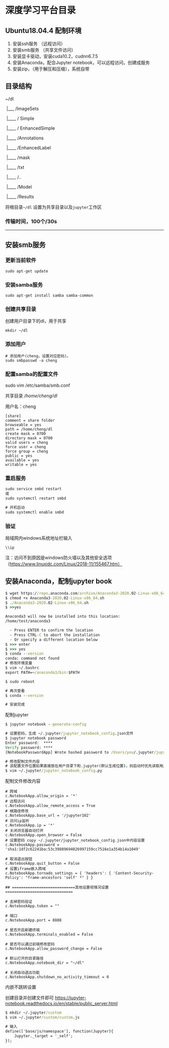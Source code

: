 # 深度学习平台目录

## Ubuntu18.04.4 配制环境

1. 安装ssh服务 （远程访问）
2. 安装smb服务 （共享文件访问）
3. 安装显卡驱动，安装cuda10.2，cudnn6.7.5
4. 安装Anaconda，配合Jupyter notebook，可以远程访问，创建成服务
5. 安装zip，（用于解压和压缩），系统自带

## 目录结构

~/dl

​	|___  /ImageSets

​			|____ / Simple

​			|____ / EnhancedSimple

​	|____ /Annotations

​			|____ /EnhancedLabel

​			|____ /mask

​			|____ /txt

​			|____ /..

​	|____ /Model

​	|____ /Results

将根目录`~/dl` 设置为共享目录以及`jupyter`工作区

### 传输时间，100个/30s

----

## 安装smb服务

### 更新当前软件

~~~
sudo apt-get update
~~~

### 安装samba服务

~~~
sudo apt-get install samba samba-common
~~~

### 创建共享目录

创建用户目录下的dl，用于共享

~~~
mkdir ~/dl
~~~

### 添加用户

~~~
# 添加用户(cheng，设置对应密码)。 
sudo smbpasswd -a cheng
~~~





### 配置samba的配置文件

sudo vim /etc/samba/smb.conf 

共享目录 */home/cheng/dl*

用户名：cheng

~~~
[share]
comment = share folder
browseable = yes
path = /home/cheng/dl
create mask = 0700
directory mask = 0700
valid users = cheng
force user = cheng
force group = cheng
public = yes
available = yes
writable = yes
~~~

### 重启服务

~~~cmd
sudo service smbd restart
或
sudo systemctl restart smbd

# 开机启动
sudo systemctl enable smbd
~~~

### 验证

局域网内windows系统地址栏输入

~~~
\\ip
~~~

注：访问不到原因是windows防火墙以及其他安全选项 （https://www.linuxidc.com/Linux/2018-11/155467.htm）

## 安装Anaconda，配制jupyter book

~~~ cmd
$ wget https://repo.anaconda.com/archive/Anaconda3-2020.02-Linux-x86_64.sh
$ chmod +x Anaconda3-2020.02-Linux-x86_64.sh
$ ./Anaconda3-2020.02-Linux-x86_64.sh
$ >>yes

Anaconda3 will now be installed into this location:
/home/test/anaconda3

  - Press ENTER to confirm the location
  - Press CTRL-C to abort the installation
  - Or specify a different location below
$ >>> enter
$ >>> yes
$ conda --version
conda: command not found
# 修改环境变量
$ vim ~/.bashrc
export PATH=~/anaconda3/bin:$PATH

$ sudo reboot

# 再次查看
$ conda --version

# 安装完成
~~~

配制jupyter 

~~~cmd
$ jupyter notebook --generate-config

# 设置密码，生成 ~/.jupyter/jupyter_notebook_config.json文件
$ jupyter notebook password
Enter password:  ****
Verify password: ****
[NotebookPasswordApp] Wrote hashed password to /Users/you/.jupyter/jupyter_notebook_config.json

# 修改配制文件内容
# 该配置文件位置如果直接放在用户目录下和.jupyter(默认生成位置)，则启动时优先读取用户目录下的
$ vim ~/.jupyter/jupyter_notebook_config.py
~~~

配制文件修改内容

~~~properties
# 跨域
c.NotebookApp.allow_origin = '*'
# 远程访问
c.NotebookApp.allow_remote_access = True
# 根路径修改
c.NotebookApp.base_url = '/jupyter102'
# 访问ip监听
c.NotebookApp.ip = '*'
# 关闭浏览器自动打开
c.NotebookApp.open_browser = False
# 设置密码 copy ~/.jupyter/jupyter_notebook_config.json中内容设置
c.NotebookApp.password = 'sha1:1df2c62241ba:53c39889694026997159cc7516e1a354b14a1049'

# 取消退出按钮
c.NotebookApp.quit_button = False
# 设置iframe嵌入跨域
c.NotebookApp.tornado_settings = { 'headers': { 'Content-Security-Policy': "frame-ancestors 'self' *" } }

## ============================其他设置视情况设置==============================

# 去掉密码验证
c.NotebookApp.token = ""

# 端口
c.NotebookApp.port = 8888

# 是否开启新建终端
c.NotebookApp.terminals_enabled = False

# 是否可以通过前端修改密码
c.NotebookApp.allow_password_change = False

# 默认打开的目录路径
c.NotebookApp.notebook_dir = "~/dl"

# 关闭自动退出功能
c.NotebookApp.shutdown_no_activity_timeout = 0 
~~~

内嵌不跳转设置

创建目录并创建文件即可 https://jupyter-notebook.readthedocs.io/en/stable/public_server.html

~~~cmd
$ mkdir ~/.jupyter/custom
$ vim ~/.jupyter/custom/custom.js

# 输入
define(['base/js/namespace'], function(Jupyter){
    Jupyter._target = '_self';
});
~~~











